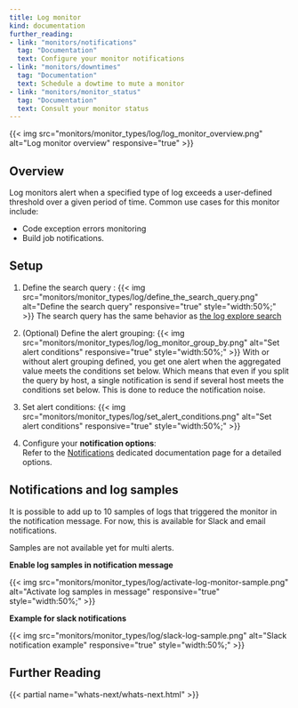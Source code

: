 ```yaml
---
title: Log monitor
kind: documentation
further_reading:
- link: "monitors/notifications"
  tag: "Documentation"
  text: Configure your monitor notifications
- link: "monitors/downtimes"
  tag: "Documentation"
  text: Schedule a dowtime to mute a monitor
- link: "monitors/monitor_status"
  tag: "Documentation"
  text: Consult your monitor status
---
```


{{< img src="monitors/monitor_types/log/log_monitor_overview.png" alt="Log monitor overview" responsive="true" >}}

## Overview

Log monitors alert when a specified type of log exceeds a user-defined threshold over a given period of time. Common use cases for this monitor include:

* Code exception errors monitoring 
* Build job notifications.

## Setup

1. Define the search query :
    {{< img src="monitors/monitor_types/log/define_the_search_query.png" alt="Define the search query" responsive="true" style="width:50%;" >}}
    The search query has the same behavior as [the log explore search][1]

2. (Optional) Define the alert grouping:
  {{< img src="monitors/monitor_types/log/log_monitor_group_by.png" alt="Set alert conditions" responsive="true" style="width:50%;" >}}
    With or without alert grouping defined, you get one alert when the aggregated value meets the conditions set below. Which means that even if you split the query by host, a single notification is send if several host meets the conditions set below. This is done to reduce the notification noise.

3. Set alert conditions:
    {{< img src="monitors/monitor_types/log/set_alert_conditions.png" alt="Set alert conditions" responsive="true" style="width:50%;" >}}

4. Configure your **notification options**:  
    Refer to the [Notifications][2] dedicated documentation page for a detailed options.

## Notifications and log samples

 It is possible to add up to 10 samples of logs that triggered the monitor in the notification message.
For now, this is available for Slack and email notifications.

Samples are not available yet for multi alerts.

 **Enable log samples in notification message**
    
{{< img src="monitors/monitor_types/log/activate-log-monitor-sample.png" alt="Activate log samples in message" responsive="true" style="width:50%;" >}}
    
**Example for slack notifications** 

 {{< img src="monitors/monitor_types/log/slack-log-sample.png" alt="Slack notification example" responsive="true" style="width:50%;" >}}

## Further Reading 
{{< partial name="whats-next/whats-next.html" >}}

[1]: /logs/explorer/search/
[2]: /monitors/notifications
